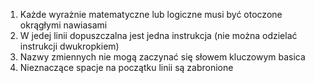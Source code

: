 1. Każde wyrażnie matematyczne lub logiczne musi być otoczone okrągłymi nawiasami
2. W jedej linii dopuszczalna jest jedna instrukcja (nie można odzielać instrukcji dwukropkiem)
3. Nazwy zmiennych nie mogą zaczynać się słowem kluczowym basica
4. Nieznaczące spacje na początku linii są zabronione